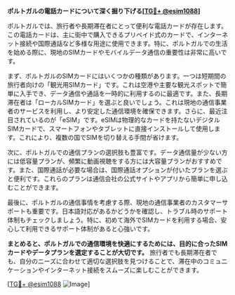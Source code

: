 **ポルトガルの電話カードについて深く掘り下げる[[TG💪+ @esim1088](https://t.me/s/esim1088)]**

ポルトガルでは、旅行者や長期滞在者にとって便利な電話カードが存在します。この電話カードは、主に街中で購入できるプリペイド式のカードで、インターネット接続や国際通話など多様な用途に使用できます。特に、ポルトガルでの生活を始める際に、現地のSIMカードやモバイルデータ通信の重要性は非常に高いです。

まず、ポルトガルのSIMカードにはいくつかの種類があります。一つは短期間の旅行者向けの「観光用SIMカード」です。これは空港や主要な観光スポットで簡単に入手でき、データ通信や通話を一時的に利用するのに最適です。また、長期滞在者は「ローカルSIMカード」を選ぶと良いでしょう。これは現地の通信事業者のサービスを利用し、より安定した通信環境を確保できます。さらに、最近注目されているのが「eSIM」です。eSIMは物理的なカードを持たないデジタルSIMカードで、スマートフォンやタブレットに直接インストールして使用します。これにより、複数の国でSIMを切り替える手間が省けます。

次に、ポルトガルでの通信プランの選択肢も豊富です。データ通信量が少ない方には低容量プランが、頻繁に動画視聴をする方には大容量プランがおすすめです。また、国際通話が必要な場合は、国際通話オプションが付いたプランを選ぶと便利です。これらのプランは通信会社の公式サイトやアプリから簡単に申し込むことができます。

最後に、ポルトガルの通信事情を考慮する際、現地の通信事業者のカスタマーサポートも重要です。日本語対応があるかどうかを確認し、トラブル時のサポート体制もチェックしましょう。特に、初めて海外でSIMカードを利用する場合、安心して利用できるサポート体制があると心強いです。

**まとめると、ポルトガルでの通信環境を快適にするためには、目的に合ったSIMカードやデータプランを選定することが大切です。** 旅行者でも長期滞在者でも、自分のニーズに合わせて適切な選択肢を見つけることで、滞在中のコミュニケーションやインターネット接続をスムーズに楽しむことができます。

[[TG💪+ @esim1088](https://t.me/s/esim1088) ![Image](https://i.postimg.cc/Y0z9fWf4/image.png)]